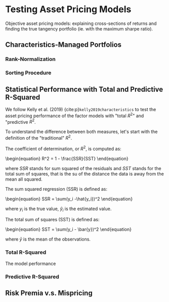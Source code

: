 # Testing Asset Pricing Models

Objective asset pricing models: explaining cross-sections of returns and finding the true tangency portfolio (ie. with the maximum sharpe ratio).

## Characteristics-Managed Portfolios

### Rank-Normalization

### Sorting Procedure

## Statistical Performance with Total and Predictive R-Squared

We follow Kelly et al. (2019)  {cite:p}`kelly2019characteristics` to test the asset pricing performance of the factor models with "total $R^2$" and "predictive $R^2$. 

To understand the difference between both measures, let's start with the definition of the "traditional" $R^2$. 

The coefficient of determination, or $R^2$, is computed as:

\begin{equation}
R^2 = 1 - \frac{SSR}{SST}
\end{equation}

where $SSR$ stands for sum squared of the residuals and $SST$ stands for the total sum of squares, that is the su of the distance the data is away from the mean all squared.

The sum squared regression (SSR) is defined as:

\begin{equation}
SSR = \sum(y_i -\hat{y_i})^2
\end{equation}

where $y_i$ is the true value, $\hat{y}_i$ is the estimated value.

The total sum of squares (SST) is defined as:

\begin{equation}
SST = \sum(y_i - \bar{y})^2
\end{equation}

where $\bar{y}$ is the mean of the observations.
### Total R-Squared

The model performance 

### Predictive R-Squared

## Risk Premia v.s. Mispricing

